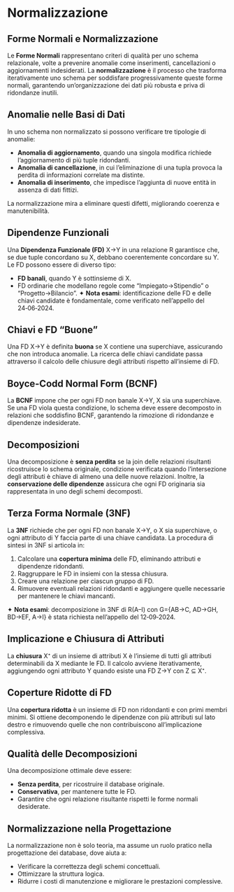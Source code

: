 # Normalizzazione

## Forme Normali e Normalizzazione

Le **Forme Normali** rappresentano criteri di qualità per uno schema relazionale, volte a prevenire anomalie come inserimenti, cancellazioni o aggiornamenti indesiderati. La **normalizzazione** è il processo che trasforma iterativamente uno schema per soddisfare progressivamente queste forme normali, garantendo un’organizzazione dei dati più robusta e priva di ridondanze inutili.

## Anomalie nelle Basi di Dati

In uno schema non normalizzato si possono verificare tre tipologie di anomalie:
- **Anomalia di aggiornamento**, quando una singola modifica richiede l’aggiornamento di più tuple ridondanti.
- **Anomalia di cancellazione**, in cui l’eliminazione di una tupla provoca la perdita di informazioni correlate ma distinte.
- **Anomalia di inserimento**, che impedisce l’aggiunta di nuove entità in assenza di dati fittizi.

La normalizzazione mira a eliminare questi difetti, migliorando coerenza e manutenibilità.

## Dipendenze Funzionali

Una **Dipendenza Funzionale (FD)** X→Y in una relazione R garantisce che, se due tuple concordano su X, debbano coerentemente concordare su Y. Le FD possono essere di diverso tipo:
- **FD banali**, quando Y è sottinsieme di X.
- FD ordinarie che modellano regole come “Impiegato→Stipendio” o “Progetto→Bilancio”.
✦ **Nota esami**: identificazione delle FD e delle chiavi candidate è fondamentale, come verificato nell’appello del 24‑06‑2024.

## Chiavi e FD “Buone”

Una FD X→Y è definita **buona** se X contiene una superchiave, assicurando che non introduca anomalie. La ricerca delle chiavi candidate passa attraverso il calcolo delle chiusure degli attributi rispetto all’insieme di FD.

## Boyce-Codd Normal Form (BCNF)

La **BCNF** impone che per ogni FD non banale X→Y, X sia una superchiave. Se una FD viola questa condizione, lo schema deve essere decomposto in relazioni che soddisfino BCNF, garantendo la rimozione di ridondanze e dipendenze indesiderate.

## Decomposizioni

Una decomposizione è **senza perdita** se la join delle relazioni risultanti ricostruisce lo schema originale, condizione verificata quando l’intersezione degli attributi è chiave di almeno una delle nuove relazioni. Inoltre, la **conservazione delle dipendenze** assicura che ogni FD originaria sia rappresentata in uno degli schemi decomposti.

## Terza Forma Normale (3NF)

La **3NF** richiede che per ogni FD non banale X→Y, o X sia superchiave, o ogni attributo di Y faccia parte di una chiave candidata. La procedura di sintesi in 3NF si articola in:

1. Calcolare una **copertura minima** delle FD, eliminando attributi e dipendenze ridondanti.
2. Raggruppare le FD in insiemi con la stessa chiusura.
3. Creare una relazione per ciascun gruppo di FD.
4. Rimuovere eventuali relazioni ridondanti e aggiungere quelle necessarie per mantenere le chiavi mancanti.

✦ **Nota esami**: decomposizione in 3NF di R(A–I) con G={AB→C, AD→GH, BD→EF, A→I} è stata richiesta nell’appello del 12‑09‑2024.

## Implicazione e Chiusura di Attributi

La **chiusura** X⁺ di un insieme di attributi X è l’insieme di tutti gli attributi determinabili da X mediante le FD. Il calcolo avviene iterativamente, aggiungendo ogni attributo Y quando esiste una FD Z→Y con Z ⊆ X⁺.

## Coperture Ridotte di FD

Una **copertura ridotta** è un insieme di FD non ridondanti e con primi membri minimi. Si ottiene decomponendo le dipendenze con più attributi sul lato destro e rimuovendo quelle che non contribuiscono all’implicazione complessiva.

## Qualità delle Decomposizioni

Una decomposizione ottimale deve essere:
- **Senza perdita**, per ricostruire il database originale.
- **Conservativa**, per mantenere tutte le FD.
- Garantire che ogni relazione risultante rispetti le forme normali desiderate.

## Normalizzazione nella Progettazione

La normalizzazione non è solo teoria, ma assume un ruolo pratico nella progettazione dei database, dove aiuta a:
- Verificare la correttezza degli schemi concettuali.
- Ottimizzare la struttura logica.
- Ridurre i costi di manutenzione e migliorare le prestazioni complessive.
